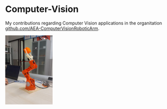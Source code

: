 # Computer-Vision
My contributions regarding Computer Vision applications in the organitation [github.com/AEA-ComputerVisionRoboticArm](https://github.com/AEA-ComputerVisionRoboticArm). 


<img src="robotic arm.jpg" alt="Descrizione dell'immagine" style="width:30%;">

